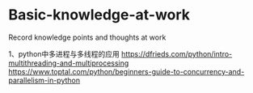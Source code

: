 # Basic-knowledge-at-work
Record knowledge points and thoughts at work

1、python中多进程与多线程的应用
https://dfrieds.com/python/intro-multithreading-and-multiprocessing
https://www.toptal.com/python/beginners-guide-to-concurrency-and-parallelism-in-python
